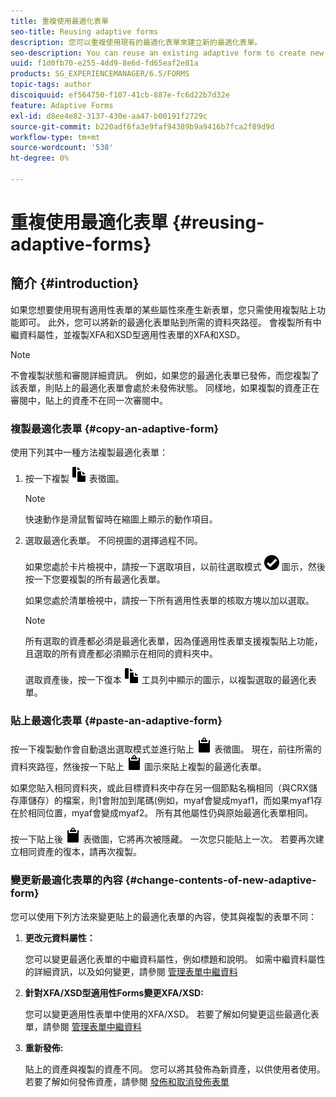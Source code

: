 ```yaml
---
title: 重複使用最適化表單
seo-title: Reusing adaptive forms
description: 您可以重複使用現有的最適化表單來建立新的最適化表單。
seo-description: You can reuse an existing adaptive form to create new adaptive forms.
uuid: f1d0fb70-e255-4dd9-8e6d-fd65eaf2e81a
products: SG_EXPERIENCEMANAGER/6.5/FORMS
topic-tags: author
discoiquuid: ef564750-f107-41cb-887e-fc6d22b7d32e
feature: Adaptive Forms
exl-id: d8ee4e82-3137-430e-aa47-b00191f2729c
source-git-commit: b220adf6fa3e9faf94389b9a9416b7fca2f89d9d
workflow-type: tm+mt
source-wordcount: '538'
ht-degree: 0%

---
```


# 重複使用最適化表單 {#reusing-adaptive-forms}

## 簡介 {#introduction}

如果您想要使用現有適用性表單的某些屬性來產生新表單，您只需使用複製貼上功能即可。 此外，您可以將新的最適化表單貼到所需的資料夾路徑。 會複製所有中繼資料屬性，並複製XFA和XSD型適用性表單的XFA和XSD。

>[!NOTE]
>
>不會複製狀態和審閱詳細資訊。 例如，如果您的最適化表單已發佈，而您複製了該表單，則貼上的最適化表單會處於未發佈狀態。 同樣地，如果複製的資產正在審閱中，貼上的資產不在同一次審閱中。

### 複製最適化表單 {#copy-an-adaptive-form}

使用下列其中一種方法複製最適化表單：

1. 按一下複製 ![aem6forms_copy](assets/aem6forms_copy.png) 表徵圖。

   >[!NOTE]
   >
   >快速動作是滑鼠暫留時在縮圖上顯示的動作項目。

1. 選取最適化表單。 不同視圖的選擇過程不同。

   如果您處於卡片檢視中，請按一下選取項目，以前往選取模式 ![aem6forms_check-circle](assets/aem6forms_check-circle.png) 圖示，然後按一下您要複製的所有最適化表單。

   如果您處於清單檢視中，請按一下所有適用性表單的核取方塊以加以選取。

   >[!NOTE]
   >
   >所有選取的資產都必須是最適化表單，因為僅適用性表單支援複製貼上功能，且選取的所有資產都必須顯示在相同的資料夾中。

   選取資產後，按一下復本 ![aem6forms_copy](assets/aem6forms_copy.png) 工具列中顯示的圖示，以複製選取的最適化表單。

### 貼上最適化表單 {#paste-an-adaptive-form}

按一下複製動作會自動退出選取模式並進行貼上 ![aem6forms_paste](assets/aem6forms_paste.png) 表徵圖。 現在，前往所需的資料夾路徑，然後按一下貼上 ![aem6forms_paste](assets/aem6forms_paste.png) 圖示來貼上複製的最適化表單。

如果您貼入相同資料夾，或此目標資料夾中存在另一個節點名稱相同（與CRX儲存庫儲存）的檔案，則1會附加到尾碼(例如，myaf會變成myaf1，而如果myaf1存在於相同位置，myaf會變成myaf2。 所有其他屬性仍與原始最適化表單相同。

按一下貼上後 ![aem6forms_paste](assets/aem6forms_paste.png) 表徵圖，它將再次被隱藏。 一次您只能貼上一次。 若要再次建立相同資產的復本，請再次複製。

### 變更新最適化表單的內容 {#change-contents-of-new-adaptive-form}

您可以使用下列方法來變更貼上的最適化表單的內容，使其與複製的表單不同：

1. **更改元資料屬性：**

   您可以變更最適化表單的中繼資料屬性，例如標題和說明。 如需中繼資料屬性的詳細資訊，以及如何變更，請參閱 [管理表單中繼資料](/help/forms/using/manage-form-metadata.md)

1. **針對XFA/XSD型適用性Forms變更XFA/XSD:**

   您可以變更適用性表單中使用的XFA/XSD。 若要了解如何變更這些最適化表單，請參閱 [管理表單中繼資料](/help/forms/using/manage-form-metadata.md)

1. **重新發佈:**

   貼上的資產與複製的資產不同。 您可以將其發佈為新資產，以供使用者使用。 若要了解如何發佈資產，請參閱 [發佈和取消發佈表單](/help/forms/using/publishing-unpublishing-forms.md)

